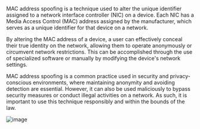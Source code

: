MAC address spoofing is a technique used to alter the unique identifier assigned to a network interface controller (NIC) on a device. Each NIC has a Media Access Control (MAC) address assigned by the manufacturer, which serves as a unique identifier for that device on a network.

By altering the MAC address of a device, a user can effectively conceal their true identity on the network, allowing them to operate anonymously or circumvent network restrictions. This can be accomplished through the use of specialized software or manually by modifying the device's network settings.

MAC address spoofing is a common practice used in security and privacy-conscious environments, where maintaining anonymity and avoiding detection are essential. However, it can also be used maliciously to bypass security measures or conduct illegal activities on a network. As such, it is important to use this technique responsibly and within the bounds of the law.

![image](https://user-images.githubusercontent.com/53458032/216849899-10153010-53fb-4250-ba6c-2db9710a6eef.png)
